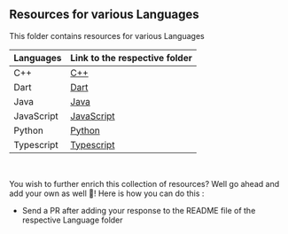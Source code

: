 ## Resources for various Languages
This folder contains resources for various Languages

| Languages | Link to the respective folder |
| ------------- | ------------- |
| C++ | [C++](Languages/C++) |
| Dart | [Dart](Languages/Dart) |
| Java | [Java](Languages/Java) |
| JavaScript | [JavaScript](Languages/JavaScript)|
| Python | [Python](Languages/Python) |
| Typescript | [Typescript](Languages/Typescript) |

<br/>

You wish to further enrich this collection of resources?
Well go ahead and add your own as well 🤩! Here is how you can do this :
- Send a PR after adding your response to the README file of the respective Language folder
